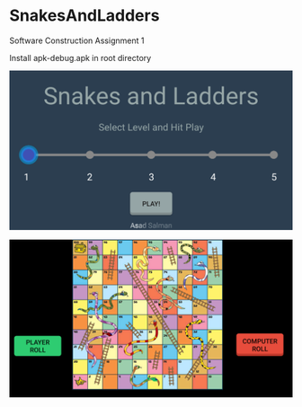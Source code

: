 # SnakesAndLadders

Software Construction Assignment 1

Install apk-debug.apk in root directory

![Level Selection Screen](https://raw.githubusercontent.com/14beseasalman/SnakesAndLadders/master/screen1.png)

![Gameplay](https://raw.githubusercontent.com/14beseasalman/SnakesAndLadders/master/screen2.png)